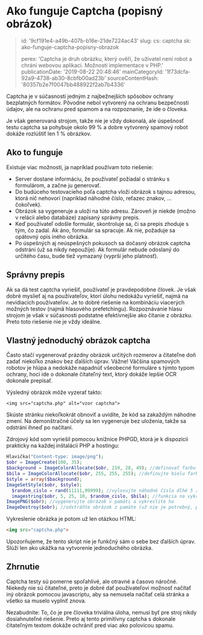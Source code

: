 Ako funguje Captcha (popisný obrázok)
=====================================

> id: '9cf191e4-a49b-407b-b16e-21de7224ac43'
> slug:
> 	cs: captcha
> 	sk: ako-funguje-captcha-popisny-obrazok
> 
> perex: 'Captcha je druh obrázku, který ověří, že uživatel není robot a chrání webovou aplikaci. Možnosti implementace v PHP.'
> publicationDate: '2019-08-22 20:48:46'
> mainCategoryId: '1f73dcfa-92a9-4738-ab30-8cbfb00ad23b'
> sourceContentHash: '80357b2e7f0047bb488922f2ab7b4336'

Captcha je v súčasnosti jedným z najbežnejších spôsobov ochrany bezplatných formátov. Pôvodne nebol vytvorený na ochranu bezpečnosti údajov, ale na ochranu pred spamom a na rozpoznanie, že ide o človeka.

Je však generovaná strojom, takže nie je vždy dokonalá, ale úspešnosť testu captcha sa pohybuje okolo 99 % a dobre vytvorený spamový robot dokáže rozlúštiť len 1 % obrázkov.

Ako to funguje
--------------------------

Existuje viac možností, ja napríklad používam toto riešenie:

- Server dostane informáciu, že používateľ požiadal o stránku s formulárom, a začne ju generovať.
- Do budúceho testovacieho poľa captcha vloží obrázok s tajnou adresou, ktorá nič nehovorí (napríklad náhodné číslo, reťazec znakov, ... čokoľvek).
- Obrázok sa vygeneruje a uloží na túto adresu. Zároveň je niekde (možno v relácii alebo databáze) zapísaný správny prepis.
- Keď používateľ odošle formulár, skontroluje sa, či sa prepis zhoduje s tým, čo zadal. Ak áno, formulár sa spracuje. Ak nie, požaduje sa opätovný opis iného obrázka.
- Po úspešných aj neúspešných pokusoch sa dočasný obrázok captcha odstráni (už sa nikdy nepoužije). Ak formulár nebude odoslaný do určitého času, bude tiež vymazaný (vyprší jeho platnosť).

Správny prepis
--------------------------

Ak sa dá test captcha vyriešiť, používateľ je pravdepodobne človek. Je však dobré myslieť aj na používateľov, ktorí úlohu nedokážu vyriešiť, najmä na nevidiacich používateľov. Je to dobré riešenie na kombináciu viacerých možných testov (najmä hlasového prefetchingu). Rozpoznávanie hlasu strojom je však v súčasnosti podstatne efektívnejšie ako čítanie z obrázku. Preto toto riešenie nie je vždy ideálne.

Vlastný jednoduchý obrázok captcha
--------------------------

Často stačí vygenerovať prázdny obrázok určitých rozmerov a čitateľne doň zadať niekoľko znakov bez ďalších úprav. Vážne! Väčšina spamových robotov je hlúpa a nedokáže napadnúť všeobecné formuláre s týmto typom ochrany, hoci ide o dokonale čitateľný text, ktorý dokáže lepšie OCR dokonale prepísať.

Výsledný obrázok môže vyzerať takto:

```
<img src="captcha.php" alt="vzor captcha">
```

Skúste stránku niekoľkokrát obnoviť a uvidíte, že kód sa zakaždým náhodne zmení. Na demonštračné účely sa len vygeneruje bez uloženia, takže sa odstráni ihneď po načítaní.

Zdrojový kód som vyriešil pomocou knižnice PHPGD, ktorá je k dispozícii prakticky na každej inštalácii PHP a hostingu:

```php
Hlavička("Content-type: image/png");
$obr = ImageCreate(100, 35);
$background = ImageColorAllocate($obr, 219, 28, 49); //definovať farbu pozadia
$bila = ImageColorAllocate($obr, 255, 255, 255); //definujte bielu farbu pre text
$style = array($background);
ImageSetStyle($obr, $style);
  $random_cislo = rand(11111,99999); //vylosujte náhodné číslo dlhé 5 znakov
  imagestring($obr, 5, 25, 10, $random_cislo, $bila); //funkcia na vykreslenie textu (v tomto prípade čísla)
ImagePNG($obr); //vygenerujte obrázok v pamäti a vykreslite ho
ImageDestroy($obr); //odstráňte obrázok z pamäte (už nie je potrebný, pretože je vygenerovaný raz)
```

Vykreslenie obrázka je potom už len otázkou HTML:

```html
<img src="captcha.php">
```


Upozorňujeme, že tento skript nie je funkčný sám o sebe bez ďalších úprav. Slúži len ako ukážka na vytvorenie jednoduchého obrázka.

Zhrnutie
--------------------------

Captcha testy sú pomerne spoľahlivé, ale otravné a časovo náročné. Niekedy nie sú čitateľné, preto je dobré dať používateľovi možnosť načítať iný obrázok pomocou javascriptu, aby sa nemusela načítať celá stránka a všetko sa muselo vyplniť znova.

Nezabudnite: To, čo je pre človeka triviálna úloha, nemusí byť pre stroj nikdy dosiahnuteľné riešenie. Preto aj tento primitívny captcha s dokonale čitateľným textom dokáže ochrániť pred viac ako polovicou spamu.
